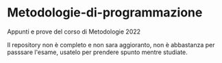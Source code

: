 # Metodologie-di-programmazione
Appunti e prove del corso di Metodologie 2022

Il repository non è completo e non sara aggioranto, non è abbastanza per passsare l'esame, usatelo per prendere spunto mentre studiate.
